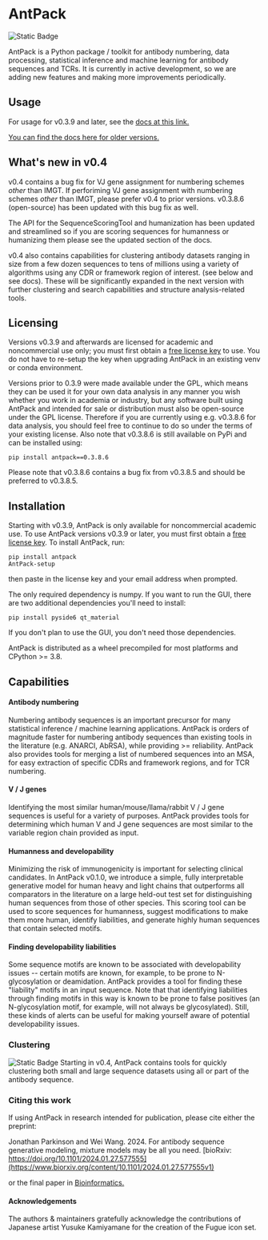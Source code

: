 # AntPack

![Static Badge](https://img.shields.io/badge/coverage-80%25-green)

AntPack is a Python package / toolkit for antibody numbering, data processing,
statistical inference and machine learning for antibody sequences and TCRs.
It is currently in active development, so we are adding new features
and making more improvements periodically.

## Usage

For usage for v0.3.9 and later, see the [docs at this link.](https://antpackdocumentationlatest.pages.dev/)

[You can find the docs here for older versions.](https://antpackdocumentation.pages.dev/)

## What's new in v0.4

v0.4 contains a bug fix for VJ gene assignment for numbering schemes
*other* than IMGT. If perforiming VJ gene assignment with numbering
schemes *other* than IMGT, please prefer v0.4 to prior versions.
v0.3.8.6 (open-source) has been updated with this bug fix as well.

The API for the SequenceScoringTool and humanization has been updated
and streamlined so if you are scoring sequences for humanness or
humanizing them please see the updated section of the docs.

v0.4 also contains capabilities for clustering antibody datasets
ranging in size from a few dozen sequences to tens of millions
using a variety of algorithms using any CDR or framework region
of interest. (see below and see docs). These will be significantly
expanded in the next version with further clustering and search
capabilities and structure analysis-related tools.

## Licensing

Versions v0.3.9 and afterwards are licensed for academic and noncommercial
use only; you must first obtain a [free license key](https://pwslicensekey.pythonanywhere.com/)
to use. You do not have to re-setup the key when upgrading AntPack in
an existing venv or conda environment.

Versions prior to 0.3.9 were made available under the GPL, which means they
can be used it for your own data analysis in any manner you wish
whether you work in academia or industry,
but any software built using AntPack and intended for sale or distribution 
must also be open-source under the GPL license. Therefore if
you are currently using e.g. v0.3.8.6 for data analysis,
you should feel free to continue to do so under the
terms of your existing license. Also note that v0.3.8.6 is still
available on PyPi and can be installed using:
```
pip install antpack==0.3.8.6
```
Please note that v0.3.8.6 contains a bug fix from v0.3.8.5 and
should be preferred to v0.3.8.5.


## Installation

Starting with v0.3.9, AntPack is only available for noncommercial
academic use. To use AntPack versions
v0.3.9 or later, you must first obtain a [free license key](https://pwslicensekey.pythonanywhere.com/).
To install AntPack, run:
```
pip install antpack
AntPack-setup
```

then paste in the license key and your email address when prompted.

The only required dependency is numpy. If you want to run the GUI,
there are two additional dependencies you'll need to install:
```
pip install pyside6 qt_material
```

If you don't plan to use the GUI, you don't need those dependencies.

AntPack is distributed as a wheel precompiled for most platforms and CPython >= 3.8.

## Capabilities


#### Antibody numbering

Numbering antibody sequences is an important precursor for many statistical inference /
machine learning applications. AntPack is orders of magnitude faster for numbering
antibody sequences than existing tools in the literature (e.g. ANARCI, AbRSA),
while providing >= reliability. AntPack also provides tools for merging a list
of numbered sequences into an MSA, for easy extraction of specific CDRs and
framework regions, and for TCR numbering.


#### V / J genes

Identifying the most similar human/mouse/llama/rabbit V / J gene sequences is useful
for a variety of purposes. AntPack provides tools for determining which human
V and J gene sequences are most similar to the variable region chain provided
as input.


#### Humanness and developability

Minimizing the risk of immunogenicity is important for selecting clinical
candidates. In AntPack v0.1.0, we introduce a simple, fully interpretable
generative model for human heavy and light chains that outperforms all
comparators in the literature on a large held-out test set for distinguishing
human sequences from those of other species. This scoring tool can be used
to score sequences for humanness, suggest modifications to make them more
human, identify liabilities, and generate highly human sequences that contain
selected motifs.


#### Finding developability liabilities

Some sequence motifs are known to be associated with developability issues -- certain
motifs are known, for example, to be prone to N-glycosylation or deamidation. AntPack
provides a tool for finding these "liability" motifs in an input sequence. Note that
that identifying liabilities through finding motifs in this way is known to be prone
to false positives (an N-glycosylation motif, for example, will not always be glycosylated).
Still, these kinds of alerts can be useful for making yourself aware of potential
developability issues.

### Clustering

![Static Badge](https://img.shields.io/badge/New!-grey) Starting in v0.4,
AntPack contains tools for quickly clustering both small and large sequence
datasets using all or part of the antibody sequence.


### Citing this work

If using AntPack in research intended for publication, please cite
either the preprint:

Jonathan Parkinson and Wei Wang. 2024. For antibody sequence generative modeling,
mixture models may be all you need.
[bioRxiv: https://doi.org/10.1101/2024.01.27.577555](https://www.biorxiv.org/content/10.1101/2024.01.27.577555v1)

or the final paper in [Bioinformatics.](https://academic.oup.com/bioinformatics/article/40/5/btae278/7656770)

#### Acknowledgements

The authors & maintainers gratefully acknowledge the contributions of
Japanese artist Yusuke Kamiyamane for the creation of the Fugue icon set.
